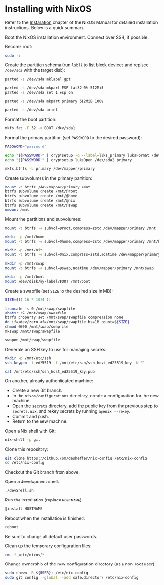 # Installing with NixOS

Refer to the [Installation][nixos-installation] chapter of the NixOS Manual for
detailed installation instructions. Below is a quick summary.

Boot the NixOS installation environment. Connect over SSH, if possible.

Become root:

```sh
sudo -i
```

Create the partition schema (run `lsblk` to list block devices and replace
`/dev/sda` with the target disk):

```sh
parted -s /dev/sda mklabel gpt

parted -s /dev/sda mkpart ESP fat32 0% 512MiB
parted -s /dev/sda set 1 esp on

parted -s /dev/sda mkpart primary 512MiB 100%

parted -s /dev/sda print
```

Format the boot partition:

```sh
mkfs.fat -F 32 -n BOOT /dev/sda1
```

Format the primary partition (set `PASSWORD` to the desired password):

```sh
PASSWORD="password"

echo "${PASSWORD}" | cryptsetup -q --label=luks_primary luksFormat /dev/sda2
echo "${PASSWORD}" | cryptsetup luksOpen /dev/sda2 primary

mkfs.btrfs -L primary /dev/mapper/primary
```

Create subvolumes in the primary partition:

```sh
mount -t btrfs /dev/mapper/primary /mnt
btrfs subvolume create /mnt/@root
btrfs subvolume create /mnt/@home
btrfs subvolume create /mnt/@nix
btrfs subvolume create /mnt/@swap
umount /mnt
```

Mount the partitions and subvolumes:

```sh
mount -t btrfs -o subvol=@root,compress=zstd /dev/mapper/primary /mnt

mkdir -p /mnt/home
mount -t btrfs -o subvol=@home,compress=zstd /dev/mapper/primary /mnt/home

mkdir -p /mnt/nix
mount -t btrfs -o subvol=@nix,compress=zstd,noatime /dev/mapper/primary /mnt/nix

mkdir -p /mnt/swap
mount -t btrfs -o subvol=@swap,noatime /dev/mapper/primary /mnt/swap

mkdir -p /mnt/boot
mount /dev/disk/by-label/BOOT /mnt/boot
```

Create a swapfile (set `SIZE` to the desired size in MB):

```sh
SIZE=$(( 16 * 1024 ))

truncate -s 0 /mnt/swap/swapfile
chattr +C /mnt/swap/swapfile
btrfs property set /mnt/swap/swapfile compression none
dd if=/dev/zero of=/mnt/swap/swapfile bs=1M count=${SIZE}
chmod 0600 /mnt/swap/swapfile
mkswap /mnt/swap/swapfile

swapon /mnt/swap/swapfile
```

Generate an SSH key to use for managing secrets:

```sh
mkdir -p /mnt/etc/ssh
ssh-keygen -t ed25519 -f /mnt/etc/ssh/ssh_host_ed25519_key -N ""

cat /mnt/etc/ssh/ssh_host_ed25519_key.pub
```

On another, already authenticated machine:
- Create a new Git branch.
- In the `nixos/configurations` directory, create a configuration for the new
  machine.
- Open the `secrets` directory, add the public key from the previous step to
  `secrets.nix`, and rekey secrets by running `agenix --rekey`.
- Commit and push.
- Return to the new machine.

Open a Nix shell with Git:

```sh
nix-shell -p git
```

Clone this repository:

```sh
git clone https://github.com/desheffer/nix-config /etc/nix-config
cd /etc/nix-config
```

Checkout the Git branch from above.

Open a development shell:

```sh
./devShell.sh
```

Run the installation (replace `HOSTNAME`):

```sh
@install HOSTNAME
```

Reboot when the installation is finished:

```sh
reboot
```

Be sure to change all default user passwords.

Clean up the temporary configuration files:

```sh
rm -f /etc/nixos/*
```

Change ownership of the new configuration directory (as a non-root user):

```sh
sudo chown -R ${USER}: /etc/nix-config
sudo git config --global --add safe.directory /etc/nix-config
```

[nixos-installation]: https://nixos.org/manual/nixos/stable/index.html#ch-installation
